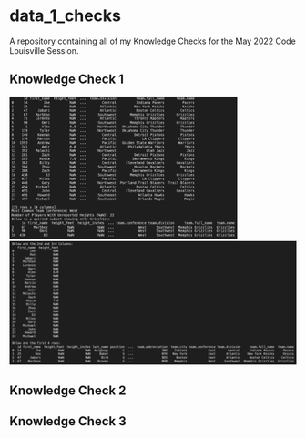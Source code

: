 # data_1_checks
A repository containing all of my Knowledge Checks for the May 2022 Code Louisville Session.

## Knowledge Check 1

<p float="left">
   <img src="./KC1Preview.png" alt="Preview" width="400"/>
   <img src="./KCPreview2.png" alt="Preview2" width="579"/>
</p>

## Knowledge Check 2

## Knowledge Check 3



